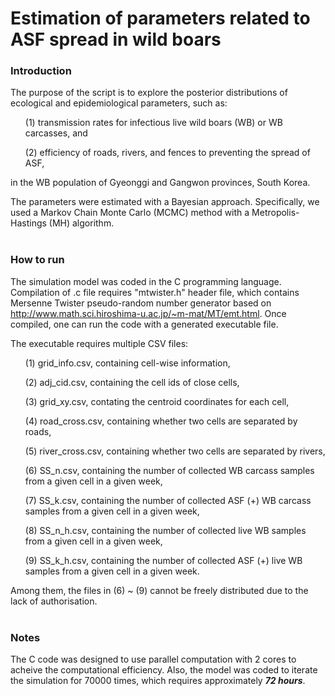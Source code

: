 # Estimation of parameters related to ASF spread in wild boars
### Introduction
The purpose of the script is to explore the posterior distributions of ecological and epidemiological parameters, such as:
<ol>(1) transmission rates for infectious live wild boars (WB) or WB carcasses, and</ol>
<ol>(2) efficiency of roads, rivers, and fences to preventing the spread of ASF,</ol>
in the WB population of Gyeonggi and Gangwon provinces, South Korea.

The parameters were estimated with a Bayesian approach. Specifically, we used a Markov Chain Monte Carlo (MCMC) method with a Metropolis-Hastings (MH) algorithm.
<br/><br/>

### How to run
The simulation model was coded in the C programming language. Compilation of .c file requires "mtwister.h" header file, which contains Mersenne Twister pseudo-random number generator based on http://www.math.sci.hiroshima-u.ac.jp/~m-mat/MT/emt.html. Once compiled, one can run the code with a generated executable file.

The executable requires multiple CSV files:
<ol> (1) grid_info.csv, containing cell-wise information,</ol>
<ol> (2) adj_cid.csv, containing the cell ids of close cells,</ol>
<ol> (3) grid_xy.csv, contating the centroid coordinates for each cell,</ol>
<ol> (4) road_cross.csv, containing whether two cells are separated by roads,</ol>
<ol> (5) river_cross.csv, containing whether two cells are separated by rivers,</ol>
<ol> (6) SS_n.csv, containing the number of collected WB carcass samples from a given cell in a given week,</ol>
<ol> (7) SS_k.csv, containing the number of collected ASF (+) WB carcass samples from a given cell in a given week,</ol>
<ol> (8) SS_n_h.csv, containing the number of collected live WB samples from a given cell in a given week,</ol>
<ol> (9) SS_k_h.csv, containing the number of collected ASF (+) live WB samples from a given cell in a given week.</ol>
Among them, the files in (6) ~ (9) cannot be freely distributed due to the lack of authorisation.
<br/><br/>

### Notes
The C code was designed to use parallel computation with 2 cores to acheive the computational efficiency. 
Also, the model was coded to iterate the simulation for 70000 times, which requires approximately __*72 hours*__.
